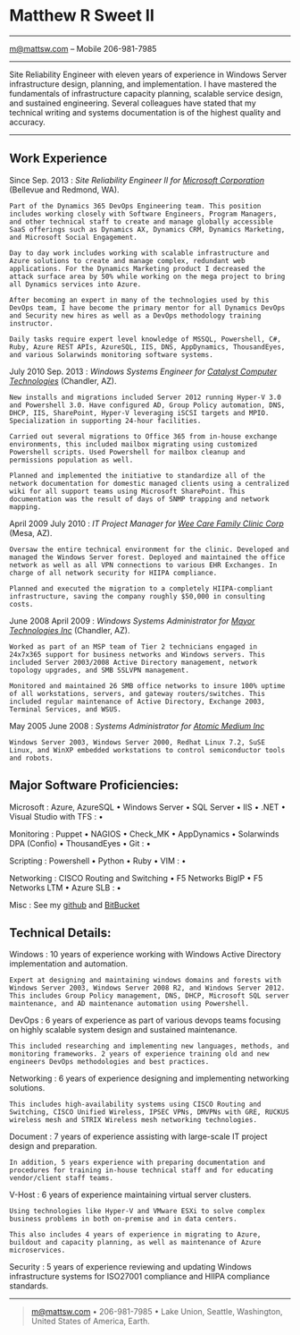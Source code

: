 Matthew R Sweet II
=========================

----

m@mattsw.com – Mobile 206-981-7985

----

Site Reliability Engineer with eleven years of experience in Windows Server infrastructure design, planning, and implementation. I have mastered the fundamentals of infrastructure capacity planning, scalable service design, and sustained engineering. Several colleagues have stated that my technical writing and systems documentation is of the highest quality and accuracy.

----

Work Experience
--------------------

Since Sep. 2013
:   *Site Reliability Engineer II for [Microsoft Corporation](https://www.microsoft.com/en-us/dynamics365/home/)*
    (Bellevue and Redmond, WA).

    Part of the Dynamics 365 DevOps Engineering team. This position includes working closely with Software Engineers, Program Managers, and other technical staff to create and manage globally accessible SaaS offerings such as Dynamics AX, Dynamics CRM, Dynamics Marketing, and Microsoft Social Engagement.
	
	Day to day work includes working with scalable infrastructure and Azure solutions to create and manage complex, redundant web applications. For the Dynamics Marketing product I decreased the attack surface area by 50% while working on the mega project to bring all Dynamics services into Azure.

	After becoming an expert in many of the technologies used by this DevOps team, I have become the primary mentor for all Dynamics DevOps and Security new hires as well as a DevOps methodology training instructor.
	
	Daily tasks require expert level knowledge of MSSQL, Powershell, C#, Ruby, Azure REST APIs, AzureSQL, IIS, DNS, AppDynamics, ThousandEyes, and various Solarwinds monitoring software systems.

July 2010 Sep. 2013
:   *Windows Systems Engineer for [Catalyst Computer Technologies](http://www.cct247.com)*
    (Chandler, AZ).

    New installs and migrations included Server 2012 running Hyper-V 3.0 and Powershell 3.0. Have configured AD, Group Policy automation, DNS, DHCP, IIS, SharePoint, Hyper-V leveraging iSCSI targets and MPIO. Specialization in supporting 24-hour facilities.
    
    Carried out several migrations to Office 365 from in-house exchange environments, this included mailbox migrating using customized Powershell scripts. Used Powershell for mailbox cleanup and permissions population as well.

    Planned and implemented the initiative to standardize all of the network documentation for domestic managed clients using a centralized wiki for all support teams using Microsoft SharePoint. This documentation was the result of days of SNMP trapping and network mapping.

April 2009 July 2010
:   *IT Project Manager for [Wee Care Family Clinic Corp]()*
    (Mesa, AZ).

    Oversaw the entire technical environment for the clinic. Developed and managed the Windows Server forest. Deployed and maintained the office network as well as all VPN connections to various EHR Exchanges. In charge of all network security for HIIPA compliance.
    
    Planned and executed the migration to a completely HIIPA-compliant infrastructure, saving the company roughly $50,000 in consulting costs.

June 2008 April 2009
:   *Windows Systems Administrator for [Mayor Technologies Inc](https://www.networkingphoenix.com/organization/networking-group/mti-mayor-technologies-inc-tech-solutions/108280)* 
    (Chandler, AZ).

    Worked as part of an MSP team of Tier 2 technicians engaged in 24x7x365 support for business networks and Windows servers. This included Server 2003/2008 Active Directory management, network topology upgrades, and SMB SSLVPN management.

    Monitored and maintained 26 SMB office networks to insure 100% uptime of all workstations, servers, and gateway routers/switches. This included regular maintenance of Active Directory, Exchange 2003, Terminal Services, and WSUS.

May 2005 June 2008
:   *Systems Administrator for [Atomic Medium Inc](http://www.atomicmedium.com)*
    
    Windows Server 2003, Windows Server 2000, Redhat Linux 7.2, SuSE Linux, and WinXP embedded workstations to control semiconductor tools and robots.

Major Software Proficiencies:
----------------------------------

Microsoft
:   Azure, AzureSQL • Windows Server • SQL Server • IIS • .NET • Visual Studio with TFS
: •

Monitoring
:   Puppet •   NAGIOS •   Check_MK •   AppDynamics •   Solarwinds DPA (Confio) •   ThousandEyes •   Git
: •

Scripting
:   Powershell •   Python •   Ruby •   VIM
: •

Networking
:   CISCO Routing and Switching •   F5 Networks BigIP •   F5 Networks LTM •   Azure SLB
: •

Misc
:   See my [github](http://) and [BitBucket](http://)

Technical Details:
----------------------------------

Windows
:   10 years of experience working with Windows Active Directory implementation and automation.

    Expert at designing and maintaining windows domains and forests with Windows Server 2003, Windows Server 2008 R2, and Windows Server 2012. This includes Group Policy management, DNS, DHCP, Microsoft SQL server maintenance, and AD maintenance automation using Powershell.

DevOps
:   6 years of experience as part of various devops teams focusing on highly scalable system design and sustained maintenance.

    This included researching and implementing new languages, methods, and monitoring frameworks. 2 years of experience training old and new engineers DevOps methodologies and best practices.

Networking
:   6 years of experience designing and implementing networking solutions. 

    This includes high-availability systems using CISCO Routing and Switching, CISCO Unified Wireless, IPSEC VPNs, DMVPNs with GRE, RUCKUS wireless mesh and STRIX Wireless mesh networking technologies.

Document
:   7 years of experience assisting with large-scale IT project design and preparation.

    In addition, 5 years experience with preparing documentation and procedures for training in-house technical staff and for educating vendor/client staff teams.

V-Host
:   6 years of experience maintaining virtual server clusters. 

    Using technologies like Hyper-V and VMware ESXi to solve complex business problems in both on-premise and in data centers. 

    This also includes 4 years of experience in migrating to Azure, buildout and capacity planning, as well as maintenance of Azure microservices.

Security
:   5 years of experience reviewing and updating Windows infrastructure systems for ISO27001 compliance and HIIPA compliance standards.

----

> <m@mattsw.com> • 206-981-7985 •
> Lake Union, Seattle, Washington, United States of America, Earth.